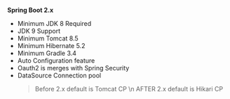 **Spring Boot 2.x**
- Minimum JDK 8 Required
- JDK 9 Support
- Minimum Tomcat 8.5
- Minimum Hibernate 5.2
- Minimum Gradle 3.4
- Auto Configuration feature
- Oauth2 is merges with Spring Security
- DataSource Connection pool
  > Before 2.x default is Tomcat CP \n
  > AFTER 2.x default is Hikari CP
 
